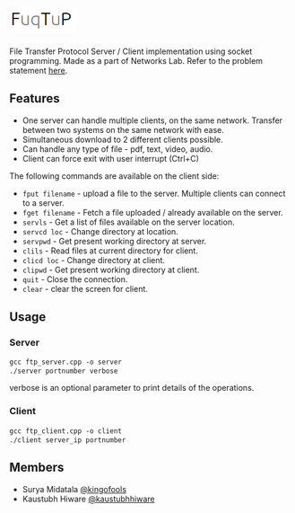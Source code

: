 # ![FuqTuP](ftp.png)

File Transfer Protocol Server / Client implementation using socket programming. Made as a part of Networks Lab. Refer to the problem statement [here](Problem_Statement.pdf).

## Features

* One server can handle multiple clients, on the same network. Transfer between two systems on the same network with ease.
* Simultaneous download to 2 different clients possible.
* Can handle any type of file - pdf, text, video, audio.
* Client can force exit with user interrupt (Ctrl+C)


The following commands are available on the client side:

* `fput filename` - upload a file to the server. Multiple clients can connect to a server.
* `fget filename` - Fetch a file uploaded / already available on the server.
* `servls` - Get a list of files available on the server location.
* `servcd loc` - Change directory at location.
* `servpwd` - Get present working directory at server.
* `clils` - Read files at current directory for client.
* `clicd loc` - Change directory at client.
* `clipwd` - Get present working directory at client.
* `quit` - Close the connection.
* `clear` - clear the screen for client.

## Usage

### Server

```
gcc ftp_server.cpp -o server
./server portnumber verbose
```
verbose is an optional parameter to print details of the operations.

### Client

```
gcc ftp_client.cpp -o client
./client server_ip portnumber
```

## Members
* Surya Midatala [@kingofools](https://github.com/kingofools)
* Kaustubh Hiware [@kaustubhhiware](https://github.com/kaustubhhiware)
